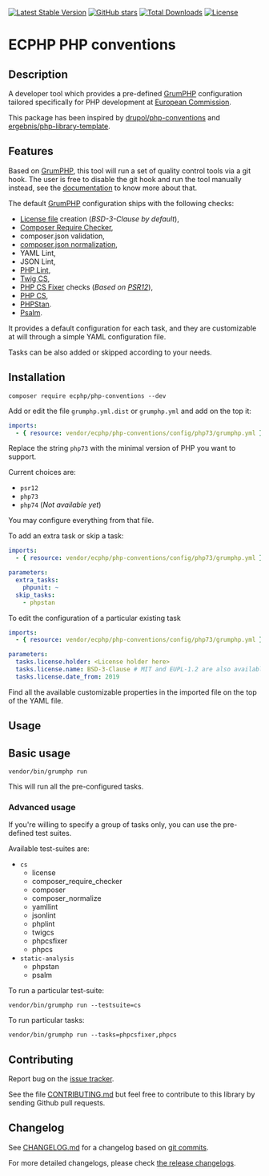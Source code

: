 [![Latest Stable Version][latest stable version]][1]
 [![GitHub stars][github stars]][1]
 [![Total Downloads][total downloads]][1]
 [![License][license]][1]

# ECPHP PHP conventions

## Description

A developer tool which provides a pre-defined [GrumPHP][5] configuration
tailored specifically for PHP development at [European Commission][6].

This package has been inspired by [drupol/php-conventions][19] and
[ergebnis/php-library-template][20].

## Features

Based on [GrumPHP][5], this tool will run a set of quality control tools via a
git hook. The user is free to disable the git hook and run the tool manually
instead, see the [documentation][24] to know more about that.

The default [GrumPHP][5] configuration ships with the following checks:

* [License file][21] creation (*BSD-3-Clause by default*),
* [Composer Require Checker][22],
* composer.json validation,
* [composer.json normalization][7],
* YAML Lint,
* JSON Lint,
* [PHP Lint][8],
* [Twig CS][9],
* [PHP CS Fixer][10] checks (*Based on [PSR12][11]*),
* [PHP CS][12],
* [PHPStan][13].
* [Psalm][23].

It provides a default configuration for each task, and they are customizable at
will through a simple YAML configuration file.

Tasks can be also added or skipped according to your needs.

## Installation

```shell
composer require ecphp/php-conventions --dev
```

Add or edit the file `grumphp.yml.dist` or `grumphp.yml` and add on the top it:

```yaml
imports:
  - { resource: vendor/ecphp/php-conventions/config/php73/grumphp.yml }
```

Replace the string `php73` with the minimal version of PHP you want to support.

Current choices are:

* `psr12`
* `php73`
* `php74` (*Not available yet*)

You may configure everything from that file.

To add an extra task or skip a task:

```yaml
imports:
  - { resource: vendor/ecphp/php-conventions/config/php73/grumphp.yml }

parameters:
  extra_tasks:
    phpunit: ~
  skip_tasks:
    - phpstan
```

To edit the configuration of a particular existing task

```yaml
imports:
  - { resource: vendor/ecphp/php-conventions/config/php73/grumphp.yml }

parameters:
  tasks.license.holder: <License holder here>
  tasks.license.name: BSD-3-Clause # MIT and EUPL-1.2 are also available
  tasks.license.date_from: 2019
```

Find all the available customizable properties in the imported file on the top
of the YAML file.

## Usage

## Basic usage

```shell
vendor/bin/grumphp run
```

This will run all the pre-configured tasks.

### Advanced usage

If you're willing to specify a group of tasks only, you can use the
pre-defined test suites.

Available test-suites are:

* `cs`
  * license
  * composer_require_checker
  * composer
  * composer_normalize
  * yamllint
  * jsonlint
  * phplint
  * twigcs
  * phpcsfixer
  * phpcs
* `static-analysis`
  * phpstan
  * psalm

To run a particular test-suite:

```shell
vendor/bin/grumphp run --testsuite=cs
```

To run particular tasks:

```shell
vendor/bin/grumphp run --tasks=phpcsfixer,phpcs
```

## Contributing

Report bug on the [issue tracker][14].

See the file [CONTRIBUTING.md][18] but feel free to contribute to this library by sending Github pull requests.

## Changelog

See [CHANGELOG.md][15] for a changelog based on [git commits][16].

For more detailed changelogs, please check [the release changelogs][17].

[latest stable version]: https://img.shields.io/packagist/v/ecphp/php-conventions.svg?style=flat-square
[github stars]: https://img.shields.io/github/stars/ecphp/php-conventions.svg?style=flat-square
[total downloads]: https://img.shields.io/packagist/dt/ecphp/php-conventions.svg?style=flat-square
[license]: https://img.shields.io/packagist/l/ecphp/php-conventions.svg?style=flat-square
[1]: https://packagist.org/packages/ecphp/php-conventions
[2]: https://github.com/ecphp/php-conventions/actions
[3]: https://scrutinizer-ci.com/g/ecphp/php-conventions/?branch=master
[4]: https://shepherd.dev/github/ecphp/php-conventions
[5]: https://packagist.org/packages/grumphp/grumphp
[6]: https://ec.europa.eu
[7]: https://packagist.org/packages/ergebnis/composer-normalize
[8]: https://packagist.org/packages/php-parallel-lint/php-parallel-lint
[9]: https://packagist.org/packages/friendsoftwig/twigcs
[10]: https://packagist.org/packages/FriendsOfPHP/PHP-CS-Fixer
[11]: https://www.php-fig.org/psr/psr-12/
[12]: https://packagist.org/packages/squizlabs/php_codesniffer
[13]: https://packagist.org/packages/phpstan/phpstan
[14]: https://github.com/ecphp/php-conventions/issues
[15]: https://github.com/ecphp/php-conventions/blob/master/CHANGELOG.md
[16]: https://github.com/ecphp/php-conventions/commits/master
[17]: https://github.com/ecphp/php-conventions/releases
[18]: https://github.com/ecphp/php-conventions/blob/master/.github/CONTRIBUTING.md
[19]: https://packagist.org/packages/drupol/php-conventions
[20]: https://packagist.org/packages/ergebnis/php-library-template
[21]: https://packagist.org/packages/ergebnis/license
[22]: https://packagist.org/packages/maglnet/composer-require-checker
[23]: https://packagist.org/packages/vimeo/psalm
[24]: https://github.com/phpro/grumphp/blob/master/doc/commands.md
